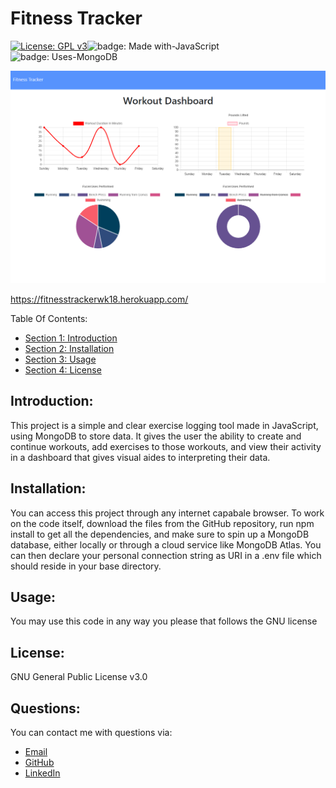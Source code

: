 # Fitness Tracker

[![License: GPL v3](https://img.shields.io/badge/License-GPLv3-blue.svg)](https://www.gnu.org/licenses/gpl-3.0)![badge: Made with-JavaScript](https://img.shields.io/badge/Made%20with-JavaScript-green)![badge: Uses-MongoDB](https://img.shields.io/badge/Uses-MongoDB-red)

![screenshot of Fitness Tracker](./public/screenshot.png)

https://fitnesstrackerwk18.herokuapp.com/

Table Of Contents:

- [Section 1: Introduction](#introduction)
- [Section 2: Installation](#installation)
- [Section 3: Usage](#usage)
- [Section 4: License](#license)

## Introduction:

This project is a simple and clear exercise logging tool made in JavaScript, using MongoDB to store data. It gives the user the ability to create and continue workouts, add exercises to those workouts, and view their activity in a dashboard that gives visual aides to interpreting their data.

## Installation:

You can access this project through any internet capabale browser. To work on the code itself, download the files from the GitHub repository, run npm install to get all the dependencies, and make sure to spin up a MongoDB database, either locally or through a cloud service like MongoDB Atlas. You can then declare your personal connection string as URI in a .env file which should reside in your base directory.

## Usage:

You may use this code in any way you please that follows the GNU license

## License:

GNU General Public License v3.0

## Questions: 

You can contact me with questions via:
- [Email](plover.brown@gmail.com)
- [GitHub](https://www.github.com/rebgrasshopper)
- [LinkedIn](https://www.linkedin.com/in/plover-brown-37b6981a5)
